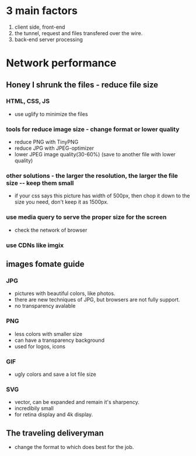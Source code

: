 # 3 main factors
1. client side, front-end
2. the tunnel, request and files transfered over the wire.
3. back-end server processing

# Network performance

## Honey I shrunk the files - reduce file size

### HTML, CSS, JS
- use uglify to minimize the files
### tools for reduce image size - change format or lower quality
- reduce PNG with TinyPNG
- reduce JPG with JPEG-optimizer
- lower JPEG image quality(30-60%) (save to another file with lower quality)

### other solutions - the larger the resolution, the larger the file size -- keep them small
- if your css says this picture has width of 500px, then chop it down to the size you need, don't keep it as 1500px.

### use media query to serve the proper size for the screen
- check the network of browser

### use CDNs like imgix


## images fomate guide

### JPG
- pictures with beautiful colors, like photos.
- there are new techniques of JPG, but browsers are not fully support.
- no transparency avalable

### PNG
- less colors with smaller size
- can have a transparency background
- used for logos, icons

### GIF
- ugly colors and save a lot file size

### SVG
- vector, can be expanded and remain it's sharpency.
- incredibily small
- for retina display and 4k display.

## The traveling deliveryman
- change the format to which does best for the job.